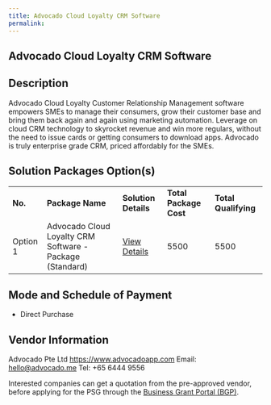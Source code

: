 ```yaml
---
title: Advocado Cloud Loyalty CRM Software
permalink: 
---
```


## Advocado Cloud Loyalty CRM Software

## Description

Advocado Cloud Loyalty Customer Relationship Management software empowers SMEs to manage their consumers, grow their customer base and bring them back again and again using marketing automation. Leverage on cloud CRM technology to skyrocket revenue and win more regulars, without the need to issue cards or getting consumers to download apps. Advocado is truly enterprise grade CRM, priced affordably for the SMEs.

## Solution Packages Option(s)

<table>
<tr>
<td><b>No.</b></td>
<td><b>Package Name</b></td>
<td><b>Solution Details</b></td>
<td><b>Total Package Cost</b></td>
<td><b>Total Qualifying</b></td>
</tr>
<tr>
<td>Option 1</td>
<td>Advocado Cloud Loyalty CRM Software - Package (Standard)</td>
<td><a href='https://www.gobusiness.gov.sg/images/psg/Advocado_20200085_Annex_3_20200625145311_Part_2.pdf'>View Details</a></td>
<td>5500</td>
<td>5500</td>
</tr>
</table>

## Mode and Schedule of Payment

 - Direct Purchase

## Vendor Information

 Advocado Pte Ltd
https://www.advocadoapp.com
Email: hello@advocado.me
Tel: +65 6444 9556

Interested companies can get a quotation from the pre-approved vendor, before applying for the PSG through the <a href='https://www.businessgrants.gov.sg/'>Business Grant Portal (BGP)</a>.
